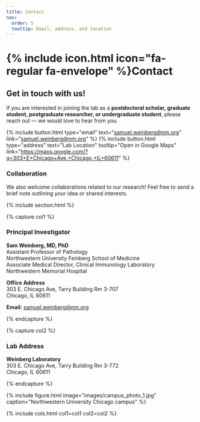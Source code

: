 ```yaml
---
title: Contact
nav:
  order: 5
  tooltip: Email, address, and location
---
```


# {% include icon.html icon="fa-regular fa-envelope" %}Contact

## Get in touch with us!

If you are interested in joining the lab as a **postdoctoral scholar, graduate student, postgraduate researcher, or undergraduate student**, please reach out — we would love to hear from you.

{% include button.html type="email" text="samuel.weinberg@nm.org" link="samuel.weinberg@nm.org" %}
{% include button.html type="address" text="Lab Location" tooltip="Open in Google Maps" link="https://maps.google.com/?q=303+E+Chicago+Ave,+Chicago,+IL+60611" %}

### Collaboration
We also welcome collaborations related to our research! Feel free to send a brief note outlining your idea or shared interests.

{% include section.html %}

{% capture col1 %}

### Principal Investigator

**Sam Weinberg, MD, PhD**  
Assistant Professor of Pathology  
Northwestern University Feinberg School of Medicine  
Associate Medical Director, Clinical Immunology Laboratory  
Northwestern Memorial Hospital  

**Office Address**  
303 E. Chicago Ave, Tarry Building Rm 3-707  
Chicago, IL 60611  

**Email:** [samuel.weinberg@nm.org](mailto:samuel.weinberg@nm.org)

{% endcapture %}

{% capture col2 %}

### Lab Address

**Weinberg Laboratory**  
303 E. Chicago Ave, Tarry Building Rm 3-772  
Chicago, IL 60611  

{% endcapture %}

{% include figure.html image="images/campus_photo_1.jpg" caption="Northwestern University Chicago campus" %}

{% include cols.html col1=col1 col2=col2 %}
